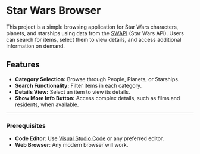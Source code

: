 # Star Wars Browser

This project is a simple browsing application for Star Wars characters, planets, and starships using data from the [SWAPI](https://swapi.dev) (Star Wars API). Users can search for items, select them to view details, and access additional information on demand.


## Features

- **Category Selection:** Browse through People, Planets, or Starships.
- **Search Functionality:** Filter items in each category.
- **Details View:** Select an item to view its details.
- **Show More Info Button:** Access complex details, such as films and residents, when available.

---

### Prerequisites

- **Code Editor**: Use [Visual Studio Code](https://code.visualstudio.com/) or any preferred editor.
- **Web Browser**: Any modern browser will work.
